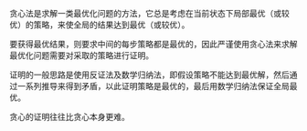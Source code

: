 贪心法是求解一类最优化问题的方法，它总是考虑在当前状态下局部最优（或较优）的策略，来使全局的结果达到最优（或较优）。

要获得最优结果，则要求中间的每步策略都是最优的，因此严谨使用贪心法来求解最优化问题需要对采取的策略进行证明。

证明的一般思路是使用反证法及数学归纳法，即假设策略不能达到最优解，然后通过一系列推导来得到矛盾，以此证明策略是最优的，最后用数学归纳法保证全局最优。

贪心的证明往往比贪心本身更难。

